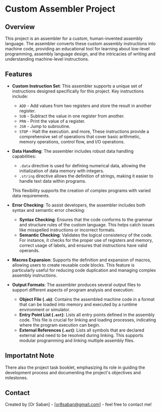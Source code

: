 # Custom Assembler Project

## Overview

This project is an assembler for a custom, human-invented assembly language. The assembler converts these custom assembly instructions into machine code, providing an educational tool for learning about low-level programming, assembly language design, and the intricacies of writing and understanding machine-level instructions.

## Features

- **Custom Instruction Set**: This assembler supports a unique set of instructions designed specifically for this project. Key instructions include:
  - `ADD` - Add values from two registers and store the result in another register.
  - `SUB` - Subtract the value in one register from another.
  - `PRN` - Print the value of a register.
  - `JSR` - Jump to subroutine.
  - `STOP` - Halt the execution.
  and more,
  These instructions provide a comprehensive set of operations that cover basic arithmetic, memory operations, control flow, and I/O operations.

- **Data Handling**: The assembler includes robust data handling capabilities:
  - `.data` directive is used for defining numerical data, allowing the initialization of data memory with integers.
  - `.string` directive allows the definition of strings, making it easier to handle text data within programs.
  
  This flexibility supports the creation of complex programs with varied data requirements.

- **Error Checking**: To assist developers, the assembler includes both syntax and semantic error checking:
  - **Syntax Checking**: Ensures that the code conforms to the grammar and structure rules of the custom language. This helps catch issues like misspelled instructions or incorrect formats.
  - **Semantic Checking**: Validates the logical consistency of the code. For instance, it checks for the proper use of registers and memory, correct usage of labels, and ensures that instructions have valid operands.

- **Macros Expansion**: Supports the definition and expansion of macros, allowing users to create reusable code blocks. This feature is particularly useful for reducing code duplication and managing complex assembly instructions.

- **Output Formats**: The assembler produces several output files to support different aspects of program analysis and execution:
  - **Object File (`.ob`)**: Contains the assembled machine code in a format that can be loaded into memory and executed by a runtime environment or simulator.
  - **Entry Point List (`.ent`)**: Lists all entry points defined in the assembly code. This file is crucial for linking and loading processes, indicating where the program execution can begin.
  - **External References (`.ext`)**: Lists all symbols that are declared external and need to be resolved during linking. This supports modular programming and linking multiple assembly files.

##  Importatnt Note
There also the project task booklet, emphasizing its role in guiding the development process and documenting the project's objectives and milestones. 

## Contact

Created by [Or Saban] - [or8saban@gmail.com] - feel free to contact me!

